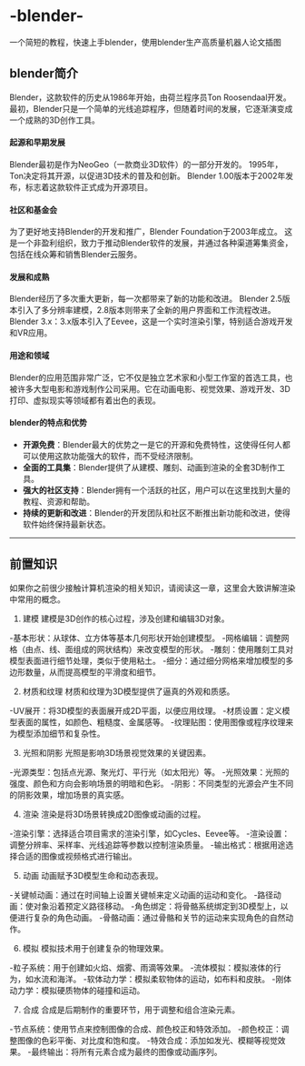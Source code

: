 # -blender-
一个简短的教程，快速上手blender，使用blender生产高质量机器人论文插图

## blender简介
Blender，这款软件的历史从1986年开始，由荷兰程序员Ton Roosendaal开发。
最初，Blender只是一个简单的光线追踪程序，但随着时间的发展，它逐渐演变成一个成熟的3D创作工具。

#### 起源和早期发展
Blender最初是作为NeoGeo（一款商业3D软件）的一部分开发的。
1995年，Ton决定将其开源，以促进3D技术的普及和创新。
Blender 1.00版本于2002年发布，标志着这款软件正式成为开源项目。

#### 社区和基金会
为了更好地支持Blender的开发和推广，Blender Foundation于2003年成立。
这是一个非盈利组织，致力于推动Blender软件的发展，并通过各种渠道筹集资金，包括在线众筹和销售Blender云服务。

#### 发展和成熟
Blender经历了多次重大更新，每一次都带来了新的功能和改进。
Blender 2.5版本引入了多分辨率建模，2.8版本则带来了全新的用户界面和工作流程改进。
Blender 3.x：3.x版本引入了Eevee，这是一个实时渲染引擎，特别适合游戏开发和VR应用。

#### 用途和领域
Blender的应用范围非常广泛，它不仅是独立艺术家和小型工作室的首选工具，也被许多大型电影和游戏制作公司采用。它在动画电影、视觉效果、游戏开发、3D打印、虚拟现实等领域都有着出色的表现。

#### blender的特点和优势
- **开源免费**：Blender最大的优势之一是它的开源和免费特性，这使得任何人都可以使用这款功能强大的软件，而不受经济限制。
- **全面的工具集**：Blender提供了从建模、雕刻、动画到渲染的全套3D制作工具。
- **强大的社区支持**：Blender拥有一个活跃的社区，用户可以在这里找到大量的教程、资源和帮助。
- **持续的更新和改进**：Blender的开发团队和社区不断推出新功能和改进，使得软件始终保持最新状态。

---
## 前置知识
如果你之前很少接触计算机渲染的相关知识，请阅读这一章，这里会大致讲解渲染中常用的概念。

1. 建模
建模是3D创作的核心过程，涉及创建和编辑3D对象。

-基本形状：从球体、立方体等基本几何形状开始创建模型。
-网格编辑：调整网格（由点、线、面组成的网状结构）来改变模型的形状。
-雕刻：使用雕刻工具对模型表面进行细节处理，类似于使用粘土。
-细分：通过细分网格来增加模型的多边形数量，从而提高模型的平滑度和细节。

2. 材质和纹理
材质和纹理为3D模型提供了逼真的外观和质感。

-UV展开：将3D模型的表面展开成2D平面，以便应用纹理。
-材质设置：定义模型表面的属性，如颜色、粗糙度、金属感等。
-纹理贴图：使用图像或程序纹理来为模型添加细节和复杂性。

3. 光照和阴影
光照是影响3D场景视觉效果的关键因素。

-光源类型：包括点光源、聚光灯、平行光（如太阳光）等。
-光照效果：光照的强度、颜色和方向会影响场景的明暗和色彩。
-阴影：不同类型的光源会产生不同的阴影效果，增加场景的真实感。

4. 渲染
渲染是将3D场景转换成2D图像或动画的过程。

-渲染引擎：选择适合项目需求的渲染引擎，如Cycles、Eevee等。
-渲染设置：调整分辨率、采样率、光线追踪等参数以控制渲染质量。
-输出格式：根据用途选择合适的图像或视频格式进行输出。

5. 动画
动画赋予3D模型生命和动态表现。

-关键帧动画：通过在时间轴上设置关键帧来定义动画的运动和变化。
-路径动画：使对象沿着预定义路径移动。
-角色绑定：将骨骼系统绑定到3D模型上，以便进行复杂的角色动画。
-骨骼动画：通过骨骼和关节的运动来实现角色的自然动作。

6. 模拟
模拟技术用于创建复杂的物理效果。

-粒子系统：用于创建如火焰、烟雾、雨滴等效果。
-流体模拟：模拟液体的行为，如水流和海洋。
-软体动力学：模拟柔软物体的运动，如布料和皮肤。
-刚体动力学：模拟硬质物体的碰撞和运动。

7. 合成
合成是后期制作的重要环节，用于调整和组合渲染元素。

-节点系统：使用节点来控制图像的合成、颜色校正和特效添加。
-颜色校正：调整图像的色彩平衡、对比度和饱和度。
-特效合成：添加如发光、模糊等视觉效果。
-最终输出：将所有元素合成为最终的图像或动画序列。


